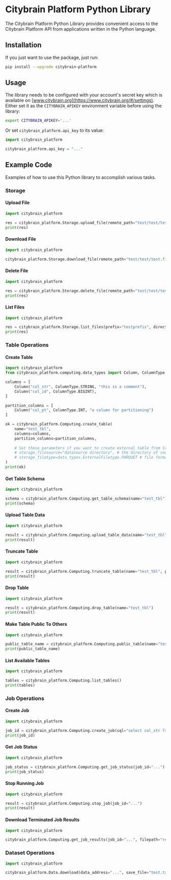 # Citybrain Platform Python Library

The Citybrain Platform Python Library provides convenient access to the Citybrain Platform API from applications written in the Python language.

## Installation

If you just want to use the package, just run:

```sh
pip install --upgrade citybrain-platform
```

## Usage

The library needs to be configured with your account's secret key which is available on [www.citybrain.org](https://www.citybrain.org/#/settings). Either set it as the `CITYBRAIN_APIKEY` environment variable before using the library:

```sh
export CITYBRAIN_APIKEY='...'
```

Or set `citybrain_platform.api_key` to its value:

```python
import citybrain_platform

citybrain_platform.api_key = "..."
```

## Example Code

Examples of how to use this Python library to accomplish various tasks.

### Storage

#### Upload File

```python
import citybrain_platform

res = citybrain_platform.Storage.upload_file(remote_path="test/test/test.file", local_file="test.localfile")
print(res)
```

#### Download File

```python
import citybrain_platform

citybrain_platform.Storage.download_file(remote_path="test/test/test.file", local_file="test.localfile")
```

#### Delete File

```python
import citybrain_platform

res = citybrain_platform.Storage.delete_file(remote_path="test/test/test.file")
print(res)
```

#### List Files

```python
import citybrain_platform

res = citybrain_platform.Storage.list_files(prefix="testprefix", direct_only=False)
print(res)
```

### Table Operations

#### Create Table

```python
import citybrain_platform
from citybrain_platform.computing.data_types import Column, ColumnType

columns = [
    Column("col_str", ColumnType.STRING, "this is a comment"),
    Column("col_id", ColumnType.BIGINT),
]

partition_columns = [
    Column("col_pt", ColumnType.INT, "a column for partitioning")
]

ok = citybrain_platform.Computing.create_table(
    name="test_tbl",
    columns=columns,
    partition_columns=partition_columns,
    
    # Set those parameters if you want to create external table from Storage files
    # storage_filesource="datasource directory", # the directory of source files
    # storage_filetype=data_types.ExternalFiletype.PARQUET # file format of the source, current support PARQUET and CSV
)
print(ok)
```

#### Get Table Schema

```python
import citybrain_platform

schema = citybrain_platform.Computing.get_table_schema(name="test_tbl")
print(schema)
```

#### Upload Table Data

```python
import citybrain_platform

result = citybrain_platform.Computing.upload_table_data(name="test_tbl", append=True, csv_filepath="aa.csv", partition_key={"col_pt": "19"})
print(result)
```

#### Truncate Table

```python
import citybrain_platform

result = citybrain_platform.Computing.truncate_table(name="test_tbl", partition_key={"col_pt": "19"})
print(result)
```

#### Drop Table

```python
import citybrain_platform

result = citybrain_platform.Computing.drop_table(name="test_tbl")
print(result)
```

#### Make Table Public To Others

```python
import citybrain_platform

public_table_name = citybrain_platform.Computing.public_table(name="test_tbl")
print(public_table_name)
```

#### List Available Tables

```python
import citybrain_platform

tables = citybrain_platform.Computing.list_tables()
print(tables)
```

### Job Operations

#### Create Job

```python
import citybrain_platform

job_id = citybrain_platform.Computing.create_job(sql="select col_str from test_tbl limit 12;")
print(job_id)
```

#### Get Job Status

```python
import citybrain_platform

job_status = citybrain_platform.Computing.get_job_status(job_id="...")
print(job_status)
```

#### Stop Running Job

```python
import citybrain_platform

result = citybrain_platform.Computing.stop_job(job_id="...")
print(result)
```


#### Download Terminated Job Results

```python
import citybrain_platform

citybrain_platform.Computing.get_job_results(job_id="...", filepath="results.csv")
```

### Dataset Operations

```python
import citybrain_platform

citybrain_platform.Data.download(data_address="...", save_file="test.txt")
```
